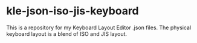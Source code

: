 # kle-json-iso-jis-keyboard
This is a repository for my Keyboard Layout Editor .json files. The physical keyboard layout is a blend of ISO and JIS layout.
